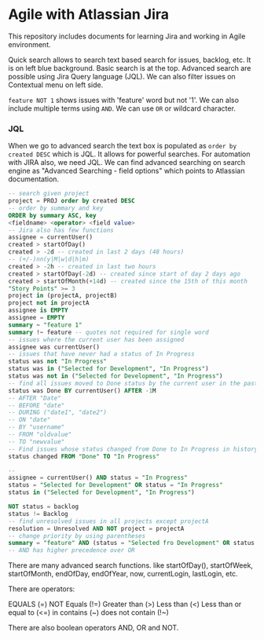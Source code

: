 # Agile with Atlassian Jira

This repository includes documents for learning Jira and working in Agile environment.


Quick search allows to search text based search for issues, backlog, etc. It is on left blue background. Basic search is at the top. Advanced search are possible using Jira Query language (JQL). We can also filter issues on Contextual menu on left side.

`feature NOT 1` shows issues with 'feature' word but not '1'. We can also include multiple terms using `AND`. We can use `OR` or wildcard character.


### JQL

When we go to advanced search the text box is populated as `order by created DESC` which is JQL. It allows for powerful searches. For automation with JIRA also, we need JQL.
We can find advanced searching on search engine as "Advanced Searching - field options" which points to Atlassian documentation.

```sql
-- search given project
project = PROJ order by created DESC
-- order by summary and key
ORDER by summary ASC, key
<fieldname> <operator> <field value>
-- Jira also has few functions
assignee = currentUser()
created > startOfDay()
created > -2d -- created in last 2 days (48 hours)
-- (+/-)nn(y|M|w|d|h|m)
created > -2h -- created in last two hours
created > startOfDay(-2d) -- created since start of day 2 days ago
created > startOfMonth(+14d) -- created since the 15th of this month
"Story Points" >= 3
project in (projectA, projectB)
project not in projectA
assignee is EMPTY
assignee = EMPTY
summary ~ "feature 1"
summary !~ feature -- quotes not required for single word
-- issues where the current user has been assigned
assignee was currentUser()
-- issues that have never had a status of In Progress
status was not "In Progress"
status was in ("Selected for Development", "In Progress")
status was not in ("Selected for Development", "In Progress")
-- find all issues moved to Done status by the current user in the past month
status was Done BY currentUser() AFTER -1M
-- AFTER "Date"
-- BEFORE "date"
-- DURING ("date1", "date2")
-- ON "date"
-- BY "username"
-- FROM "oldvalue"
-- TO "newvalue"
-- Find issues whose status changed from Done to In Progress in history.
status changed FROM "Done" TO "In Progress"

--
assignee = currentUser() AND status = "In Progress"
status = "Selected for Development" OR status = "In Progress"
status in ("Selected for Development", "In Progress")

NOT status = backlog
status != Backlog
-- find unresolved issues in all projects except projectA
resolution = Unresolved AND NOT project = projectA
-- change priority by using parentheses
summary = "feature" AND (status = "Selected fro Development" OR status = "To Do")
-- AND has higher precedence over OR
```

There are many advanced search  functions. like startOfDay(), startOfWeek, startOfMonth, endOfDay, endOfYear, now, currentLogin, lastLogin, etc.

There are operators:

EQUALS (=)
NOT Equals (!=)
Greater than (>)
Less than (<)
Less than or equal to (<=)
in
contains (~)
does not contain (!~)

There are also boolean operators AND, OR and NOT.
